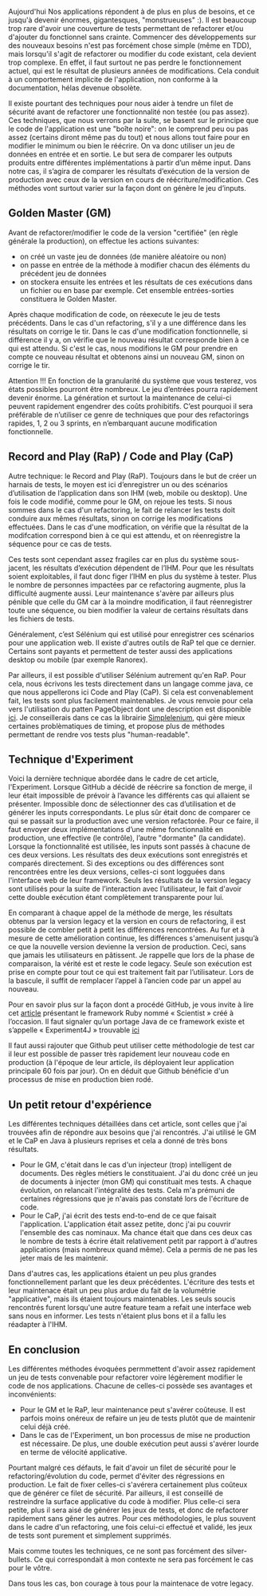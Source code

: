 Aujourd'hui Nos applications répondent à de plus en plus de besoins, et ce jusqu'à devenir énormes, gigantesques, "monstrueuses" :).
Il est beaucoup trop rare d'avoir une couverture de tests permettant de refactorer et/ou d'ajouter du fonctionnel sans crainte.
Commencer des développements sur des nouveaux besoins n'est pas forcément chose simple (même en TDD), mais lorsqu'il s'agit
de refactorer ou modifier du code existant, cela devient trop complexe.
En effet, il  faut surtout ne pas perdre le fonctionnement actuel, qui est le résultat de plusieurs années de modifications.
Cela conduit à un comportement implicite de l'application, non conforme à la documentation, hélas devenue obsolète.

Il existe pourtant des techniques pour nous aider à tendre un filet de sécurité avant de refactorer une fonctionnalité non testée (ou pas assez).
Ces techniques, que nous verrons par la suite, se basent sur le principe que le code de l'application est une "boîte noire":
on le comprend peu ou pas assez (certains diront même pas du tout) et nous allons tout faire pour en modifier le minimum ou bien le réécrire.
On va donc utiliser un jeu de données en entrée et en sortie. Le but sera de comparer les outputs produits entre différentes
implémentations à partir d’un même input.
Dans notre cas, il s’agira de comparer les résultats d’exécution de la version de production avec ceux de la version en
cours de réécriture/modification.
Ces méthodes vont surtout varier sur la façon dont on génère le jeu d’inputs.


Golden Master (GM)
-------------
Avant de refactorer/modifier le code de la version "certifiée" (en règle générale la production), on effectue les actions suivantes:
* on créé un vaste jeu de données (de manière aléatoire ou non)
* on passe en entrée de la méthode à modifier chacun des éléments du précédent jeu de données
* on stockera ensuite les entrées et les résultats de ces exécutions dans un fichier ou en base par exemple. Cet ensemble
entrées-sorties constituera le Golden Master.

Après chaque modification de code, on réexecute le jeu de tests précédents. Dans le cas d'un refactoring, s'il y a une différence
dans les résultats on corrige le tir. Dans le cas d'une modification fonctionnelle, si différence il y a, on vérifie que
le nouveau résultat corresponde bien à ce qui est attendu. Si c'est le cas, nous modifions le GM pour prendre en compte
ce nouveau résultat et obtenons ainsi un nouveau GM, sinon on corrige le tir.

Attention !!! En fonction de la granularité du système que vous testerez, vos états possibles pourront être nombreux. Le jeu
d’entrées pourra rapidement devenir énorme. La génération et surtout la maintenance de celui-ci peuvent rapidement engendrer
des coûts prohibitifs. C’est pourquoi il sera préférable de n’utiliser ce genre de techniques que pour des refactorings rapides,
1, 2 ou 3 sprints, en n’embarquant aucune modification fonctionnelle.


Record and Play (RaP) / Code and Play (CaP)
-------------
Autre technique: le Record and Play (RaP). Toujours dans le but de créer un harnais de tests, le moyen est ici d’enregistrer
un ou des scénarios d’utilisation de l’application dans son IHM (web, mobile ou desktop). Une fois le code modifié, comme
pour le GM, on rejoue les tests.
Si nous sommes dans le cas d'un refactoring, le fait de relancer les tests doit conduire aux mêmes résultats, sinon on corrige
les modifications effectuées. Dans le cas d'une modfication, on vérifie que la résultat de la modifcation correspond bien
à ce qui est attendu, et on réenregistre la séquence pour ce cas de tests.

Ces tests sont cependant assez fragiles car en plus du système sous-jacent, les résultats d’exécution dépendent de l’IHM.
Pour que les résultats soient exploitables, il faut donc figer l’IHM en plus du système à tester. Plus le nombre de personnes
impactées par ce refactoring augmente, plus la difficulté augmente aussi.
Leur maintenance s'avère par ailleurs plus pénible que celle du GM car à la moindre modification, il faut réenregistrer
toute une séquence, ou bien modifier la valeur de certains résultats dans les fichiers de tests.

Généralement, c’est Sélénium qui est utilisé pour enregistrer ces scénarios pour une application web.
Il existe d'autres outils de RaP tel que ce dernier. Certains sont payants et permettent de tester aussi des applications
desktop ou mobile (par exemple Ranorex).

Par ailleurs, il est possible d'utiliser Sélénium autrement qu'en RaP. Pour cela, nous écrivons les tests directement dans
un langage comme java, ce que nous appellerons ici Code and Play (CaP). Si cela est convenablement fait, les tests sont plus facilement maintenables.
Je vous renvoie pour cela vers l'utilisation du patten PageObject dont une description est disponible [ici](http://www.assertselenium.com/automation-design-practices/page-object-pattern/).
Je conseillerais dans ce cas la librairie [Simplelenium](https://github.com/dgageot/simplelenium), qui gère mieux certaines
problèmatiques de timing, et propose plus de méthodes permettant de rendre vos tests plus "human-readable".


Technique d'Experiment
-------------
Voici la dernière technique abordée dans le cadre de cet article, l'Experiment.
Lorsque GitHub a décidé de réécrire sa fonction de merge, il leur était impossible de prévoir à l’avance les différents
cas qui allaient se présenter. Impossible donc de sélectionner des cas d’utilisation et de générer les inputs correspondants.
Le plus sûr était donc de comparer ce qui se passait sur la production avec une version refactorée. Pour ce faire, il faut
envoyer deux implémentations d’une même fonctionnalité en production, une effective (le contrôle), l’autre "dormante" (la candidate).
Lorsque la fonctionnalité est utilisée, les inputs sont passés à chacune de ces deux versions. Les résultats des deux exécutions
sont enregistrés et comparés directement. Si des exceptions ou des différences sont rencontrées entre les deux versions,
celles-ci sont logguées dans l'interface web de leur framework. Seuls les résultats de la version legacy sont utilisés pour
la suite de l’interaction avec l’utilisateur, le fait d'avoir cette double exécution étant complètement transparente pour lui.

En comparant à chaque appel de la méthode de merge, les résultats obtenus par la version legacy et la version en cours de refactoring,
il est possible de combler petit à petit les différences rencontrées.
Au fur et à mesure de cette amélioration continue, les différences s'amenuisent jusqu’à ce que la nouvelle version devienne
la version de production. Ceci, sans que jamais les utilisateurs en pâtissent.
Je rappelle que lors de la phase de comparaison, la vérité est et reste le code legacy. Seule son exécution est prise en
compte pour tout ce qui est traitement fait par l’utilisateur.
Lors de la bascule, il suffit de remplacer l’appel à l’ancien code par un appel au nouveau.

Pour en savoir plus sur la façon dont a procédé GitHub, je vous invite à lire cet [article](http://githubengineering.com/move-fast/)
présentant le framework Ruby nommé « Scientist » créé à l’occasion. Il faut signaler qu’un portage Java de ce framework
existe et s’appelle « Experiment4J » trouvable [ici](https://github.com/dannwebster/experiment4j)

Il faut aussi rajouter que Github peut utiliser cette méthodologie de test car il leur est possible de passer très rapidement
leur nouveau code en production (à l'époque de leur article, ils déployaient leur application principale 60 fois par jour).
On en déduit que Github bénéficie d'un processus de mise en production bien rodé.

Un petit retour d'expérience
-------------
Les différentes techniques détaillées dans cet article, sont celles que j'ai trouvées afin de répondre aux besoins que j'ai rencontrés.
J'ai utilisé le GM et le CaP en Java à plusieurs reprises et cela a donné de très bons résultats.
* Pour le GM, c'était dans le cas d'un injecteur (trop) intelligent de documents. Des règles métiers le constituaient. J'ai du
donc créé un jeu de documents à injecter (mon GM) qui constituait mes tests. A chaque évolution, on relancait l'intégralité des tests.
Cela m'a prémuni de certaines régressions que je n'avais pas constaté lors de l'écriture de code.
* Pour le CaP, j'ai écrit des tests end-to-end de ce que faisait l'application. L'application était assez petite, donc j'ai
pu couvrir l'ensemble des cas nominaux.
Ma chance était que dans ces deux cas le nombre de tests à écrire était relativement petit par rapport à d'autres applications
(mais nombreux quand même). Cela a permis de ne pas les jeter mais de les maintenir.

Dans d'autres cas, les applications étaient un peu plus grandes fonctionnellement parlant que les deux précédentes. L'écriture
des tests et leur maintenace était un peu plus ardue du fait de la volumétrie "applicative", mais ils étaient toujours maintenables.
Les seuls soucis rencontrés furent lorsqu'une autre feature team a refait une interface web sans nous en informer. Les tests
n'étaient plus bons et il a fallu les réadapter à l'IHM.

En conclusion
-------------
Les différentes méthodes évoquées permmettent d'avoir assez rapidement un jeu de tests convenable pour refactorer
voire légèrement modifier le code de nos applications.
Chacune de celles-ci possède ses avantages et inconvénients:
* Pour le GM et le RaP, leur maintenance peut s'avérer coûteuse. Il est parfois moins onéreux de refaire un jeu de tests
plutôt que de maintenir celui déjà créé.
* Dans le cas de l'Experiment, un bon processus de mise ne production est nécessaire. De plus, une double exécution peut
aussi s'avérer lourde en terme de vélocité applicative.

Pourtant malgré ces défauts, le fait d'avoir un filet de sécurité pour le refactoring/évolution du code, permet d'éviter
des régressions en production. Le fait de fixer celles-ci s'avérera certainement plus coûteux que de générer ce filet de sécurité.
Par ailleurs, il est conseillé de restreindre la surface applicative du code à modifier. Plus celle-ci sera petite, plus
il sera aisé de générer les jeux de tests, et donc de refactorer rapidement sans gêner les autres.
Pour ces méthodologies, le plus souvent dans le cadre d'un refactoring, une fois celui-ci effectué et validé,
les jeux de tests sont purement et simplement supprimés.

Mais comme toutes les techniques, ce ne sont pas forcément des silver-bullets. Ce qui correspondait à mon contexte ne
sera pas forcément le cas pour le vôtre.

Dans tous les cas, bon courage à tous pour la maintenace de votre legacy.